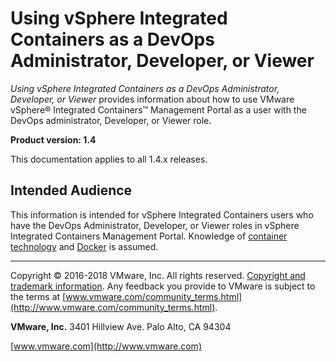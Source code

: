 # Using vSphere Integrated Containers as a DevOps Administrator, Developer, or Viewer

*Using vSphere Integrated Containers as a DevOps Administrator, Developer, or Viewer* provides information about how to use VMware vSphere&reg; Integrated Containers&trade; Management Portal as a user with the DevOps administrator, Developer, or Viewer role.

**Product version: 1.4**

This documentation applies to all 1.4.x releases.

## Intended Audience

This information is intended for vSphere Integrated Containers users who have the DevOps Administrator, Developer, or Viewer roles in vSphere Integrated Containers Management Portal. Knowledge of [container technology](https://en.wikipedia.org/wiki/Operating-system-level_virtualization) and [Docker](https://docs.docker.com/) is assumed.

----------

Copyright &copy; 2016-2018 VMware, Inc. All rights reserved. [Copyright and trademark information](http://pubs.vmware.com/copyright-trademark.html). Any feedback you provide to VMware is subject to the terms at [www.vmware.com/community_terms.html](http://www.vmware.com/community_terms.html).

**VMware, Inc.**
3401 Hillview Ave.
Palo Alto, CA 94304

[www.vmware.com](http://www.vmware.com)
